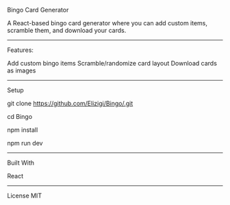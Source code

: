 Bingo Card Generator

A React-based bingo card generator where you can add custom items, scramble them, and download your cards.

-----------------------------------------------------------------------------------

Features:

Add custom bingo items
Scramble/randomize card layout
Download cards as images


-----------------------------------------------------------------------------------

Setup



git clone https://github.com/Elizigi/Bingo/.git

cd Bingo 

npm install

npm run dev


-----------------------------------------------------------------------------------


Built With

React

-----------------------------------------------------------------------------------


License
MIT
